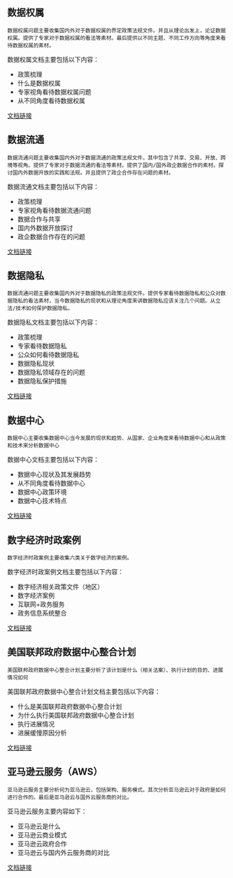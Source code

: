 ## 数据权属
    数据权属问题主要收集国内外对于数据权属的界定政策法规文件。并且从理论出发上，论证数据权属。提供了专家对于数据权属的看法等素材。最后提供以不同主题、不同工作方向等角度来看待数据权属的素材。
    
数据权属文档主要包括以下内容：

- 政策梳理
- 什么是数据权属
- 专家视角看待数据权属问题
- 从不同角度看待数据权属

[文档链接](http://note.youdao.com/noteshare?id=da149a53de159fcdd83b6ad9c4f4f128)

## 数据流通
    数据流通问题主要收集国内外对于数据流通的政策法规文件，其中包含了共享、交易、开放、跨境等视角。提供了专家对于数据流通的看法等素材。提供了国内/国外政企数据合作的素材。探讨国内外数据开放的实践和法规。并且提供了政企合作存在问题的素材。
    
数据流通文档主要包括以下内容：

- 政策梳理
- 专家视角看待数据流通问题
- 数据合作与共享
- 国内外数据开放探讨
- 政企数据合作存在的问题

[文档链接](http://note.youdao.com/noteshare?id=ee758175757127e09677d5ecd232f5e1)
## 数据隐私
    数据流通问题主要收集国内外对于数据隐私的政策法规文件。提供专家看待数据隐私和公众对数据隐私的看法素材，当今数据隐私的现状和从理论角度来讲数据隐私应该关注几个问题。从立法/技术如何保护数据隐私。
    
数据隐私文档主要包括以下内容：

- 政策梳理
- 专家看待数据隐私
- 公众如何看待数据隐私
- 数据隐私现状
- 数据隐私领域存在的问题
- 数据隐私保护措施

[文档链接](http://note.youdao.com/noteshare?id=8395a169023643c4e814796e93051b4c)
## 数据中心
    数据中心主要收集数据中心当今发展的现状和趋势、从国家、企业角度来看待数据中心和从政策和技术来分析数据中心
    
数据中心文档主要包括以下内容：

-  数据中心现状及其发展趋势
- 从不同角度看待数据中心
- 数据中心政策环境
- 数据中心技术特点

[文档链接](http://note.youdao.com/noteshare?id=8e7ce0e34c48f1dc770f6584f6ea49ce)

## 数字经济时政案例
    数字经济时政案例主要收集六类关于数字经济的案例。
    
数字经济时政案例文档主要包括以下内容：
- 数字经济相关政策文件（地区）
- 数字经济案例
- 互联网+政务服务
- 政务信息系统整合

[文档链接](https://note.youdao.com/ynoteshare1/index.html?id=69767c6aa575c25a0d41772c59208391&type=note)

## 美国联邦政府数据中心整合计划

    美国联邦政府数据中心整合计划主要分析了该计划是什么（相关法案）、执行计划的目的、进展情况如何
    
美国联邦政府数据中心整合计划文档主要包括以下内容：

- 什么是美国联邦政府数据中心整合计划
- 为什么执行美国联邦政府数据中心整合计划
- 执行进展情况
- 进展缓慢原因分析

[文档链接](http://note.youdao.com/noteshare?id=c40239597439eb2a2faf860f616b9bc4)
## 亚马逊云服务（AWS）
    亚马逊云服务主要分析何为亚马逊云，包括架构、服务模式。其次分析亚马逊云对于政府是如何进行合作的。最后是亚马逊云与国外云服务商的对比。
   
   亚马逊云服务主要内容如下：
   
- 亚马逊云是什么
- 亚马逊云商业模式
- 亚马逊云政府合作
- 亚马逊云与国内外云服务商的对比

[文档链接](http://note.youdao.com/noteshare?id=7f7f9da99d0a9a80c1f86d0c13e33ca5)
